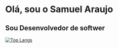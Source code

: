 # Olá, sou o Samuel Araujo
## Sou Desenvolvedor de softwer
[![Top Langs](https://github-readme-stats.vercel.app/api/top-langs/?username=samukatiom&layout=compact&theme=vision-friendly-dark)](https://github.com/anuraghazra/github-readme-stats)

